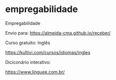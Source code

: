 # empregabilidade
Empregabilidade

Envio para: https://almeida-cma.github.io/receber/

Curso gratuito: Inglês

https://kultivi.com/cursos/idiomas/ingles

Diciconário interativo:

https://www.linguee.com.br/


